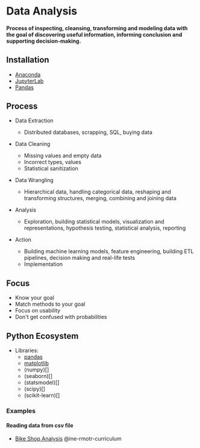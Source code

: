 # Data Analysis
#### Process of inspecting, cleansing, transforming and modeling data with the goal of discovering useful information, informing conclusion and supporting decision-making.

## Installation
* [Anaconda](https://www.anaconda.com/)
* [JupyterLab](https://jupyter.org/install)
* [Pandas](https://pandas.pydata.org/)

## Process
* Data Extraction
  * Distributed databases, scrapping, SQL, buying data

* Data Cleaning
  * Missing values and empty data
  * Incorrect types, values
  * Statistical sanitization

* Data Wrangling
  * Hierarchical data, handling categorical data, reshaping and transforming structures, merging, combining and joining data

* Analysis
  * Exploration, building statistical models, visualization and representations, hypothesis testing, statistical analysis, reporting

* Action
  * Building machine learning models, feature engineering, building ETL pipelines, decision making and real-life tests
  * Implementation


## Focus
* Know your goal
* Match methods to your goal
* Focus on usability
* Don't get confused with probabilities


## Python Ecosystem
  * Libraries:
    * [pandas](https://github.com/ine-rmotr-curriculum/FreeCodeCamp-Pandas-Real-Life-Example)
    * [matplotlib](https://matplotlib.org/stable/contents.html)
    * (numpy)[]
    * (seaborn)[]
    * (statsmodel)[]
    * (scipy)[]
    * (scikit-learn)[]


### Examples

#### Reading data from csv file

* [Bike Shop Analysis](https://github.com/ine-rmotr-curriculum/FreeCodeCamp-Pandas-Real-Life-Example) @ine-rmotr-curriculum 

